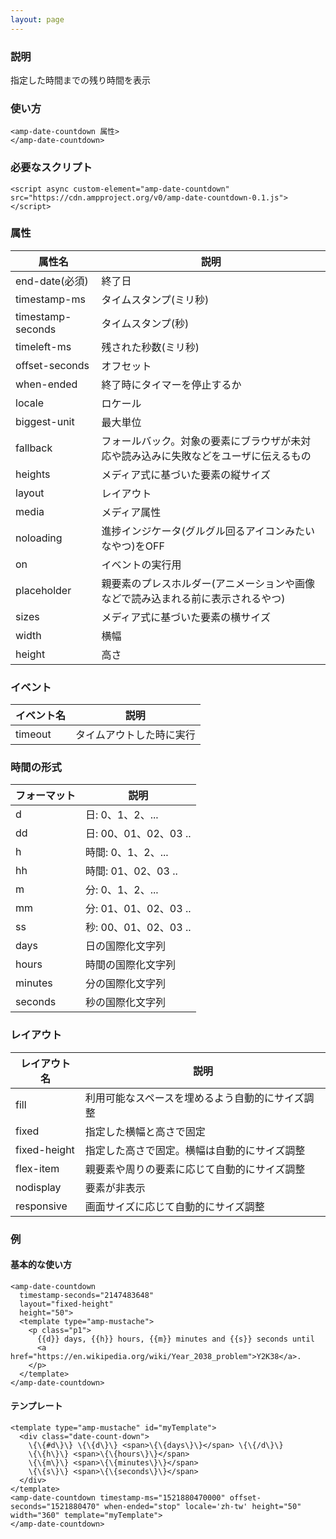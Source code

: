 ```yaml
---
layout: page
---
```


### 説明

指定した時間までの残り時間を表示

### 使い方

    <amp-date-countdown 属性>
    </amp-date-countdown>

### 必要なスクリプト

    <script async custom-element="amp-date-countdown" src="https://cdn.ampproject.org/v0/amp-date-countdown-0.1.js"></script>

### 属性

| 属性名            | 説明                                                   |
|-------------------|--------------------------------------------------------|
| end-date(必須)    | 終了日                                                 |
| timestamp-ms      | タイムスタンプ(ミリ秒)                                          |
| timestamp-seconds | タイムスタンプ(秒)                                            |
| timeleft-ms       | 残された秒数(ミリ秒)                                        |
| offset-seconds    | オフセット                                                  |
| when-ended        | 終了時にタイマーを停止するか                                    |
| locale            | ロケール                                                   |
| biggest-unit      | 最大単位                                               |
| fallback          | フォールバック。対象の要素にブラウザが未対応や読み込みに失敗などをユーザに伝えるもの |
| heights           | メディア式に基づいた要素の縦サイズ                                 |
| layout            | レイアウト                                                  |
| media             | メディア属性                                               |
| noloading         | 進捗インジケータ(グルグル回るアイコンみたいなやつ)をOFF                      |
| on                | イベントの実行用                                            |
| placeholder       | 親要素のプレスホルダー(アニメーションや画像などで読み込まれる前に表示されるやつ)    |
| sizes             | メディア式に基づいた要素の横サイズ                                 |
| width             | 横幅                                                   |
| height            | 高さ                                                    |

### イベント

| イベント名  | 説明            |
|---------|---------------|
| timeout | タイムアウトした時に実行 |

### 時間の形式

| フォーマット  | 説明               |
|---------|-------------------|
| d       | 日: 0、1、2、...      |
| dd      | 日: 00、01、02、03 .. |
| h       | 時間: 0、1、2、...    |
| hh      | 時間: 01、02、03 ..  |
| m       | 分: 0、1、2、...      |
| mm      | 分: 01、01、02、03 .. |
| ss      | 秒: 00、01、02、03 .. |
| days    | 日の国際化文字列    |
| hours   | 時間の国際化文字列  |
| minutes | 分の国際化文字列    |
| seconds | 秒の国際化文字列    |

### レイアウト

| レイアウト名      | 説明                               |
|--------------|----------------------------------|
| fill         | 利用可能なスペースを埋めるよう自動的にサイズ調整 |
| fixed        | 指定した横幅と高さで固定                |
| fixed-height | 指定した高さで固定。横幅は自動的にサイズ調整 |
| flex-item    | 親要素や周りの要素に応じて自動的にサイズ調整 |
| nodisplay    | 要素が非表示                        |
| responsive   | 画面サイズに応じて自動的にサイズ調整         |

### 例

#### 基本的な使い方

    <amp-date-countdown
      timestamp-seconds="2147483648"
      layout="fixed-height"
      height="50">
      <template type="amp-mustache">
        <p class="p1">
          {{d}} days, {{h}} hours, {{m}} minutes and {{s}} seconds until
          <a href="https://en.wikipedia.org/wiki/Year_2038_problem">Y2K38</a>.
        </p>
      </template>
    </amp-date-countdown>

#### テンプレート

    <template type="amp-mustache" id="myTemplate">
      <div class="date-count-down">
        \{\{#d\}\} \{\{d\}\} <span>\{\{days\}\}</span> \{\{/d\}\}
        \{\{h\}\} <span>\{\{hours\}\}</span>
        \{\{m\}\} <span>\{\{minutes\}\}</span>
        \{\{s\}\} <span>\{\{seconds\}\}</span>
      </div>
    </template>
    <amp-date-countdown timestamp-ms="1521880470000" offset-seconds="1521880470" when-ended="stop" locale='zh-tw' height="50" width="360" template="myTemplate">
    </amp-date-countdown>
